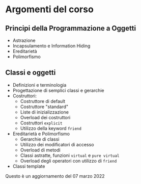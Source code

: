 # Argomenti del corso
## Principi della Programmazione a Oggetti
* Astrazione
* Incapsulamento e Information Hiding
* Ereditarietà
* Polimorfismo
## Classi e oggetti
* Definizioni e terminologia
* Progettazione di semplici classi e gerarchie
* Costruttori:
	* Costruttore di default
	* Costruttore "standard"
	* Liste di inizializzazione
	* Overload dei costruttori
	* Costruttori `explicit`
	* Utilizzo della keyword `friend`
* Ereditarietà e Polimorfismo
	* Gerarchie di classi
	* Utilizzo dei modificatori di accesso
	* Overload di metodi
	* Classi astratte, funzioni `virtual` e `pure virtual`
	* Overload degli operatori con utilizzo di `friend`
* Classi template

Questo è un aggiornamento del 07 marzo 2022
